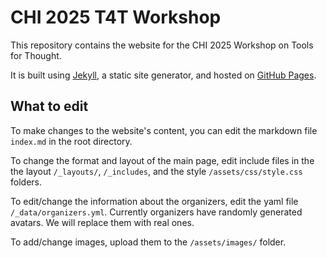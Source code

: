# CHI 2025 T4T Workshop

This repository contains the website for the CHI 2025 Workshop on Tools for Thought.

It is built using [Jekyll](https://jekyllrb.com/), a static site generator, and hosted on [GitHub Pages](https://pages.github.com/).

## What to edit

To make changes to the website's content, you can edit the markdown file `index.md` in the root directory.

To change the format and layout of the main page, edit include files in the the layout `/_layouts/`, `/_includes`, and the style `/assets/css/style.css` folders.

To edit/change the information about the organizers, edit the yaml file `/_data/organizers.yml`. Currently organizers have randomly generated avatars. We will replace them with real ones.

To add/change images, upload them to the `/assets/images/` folder.
